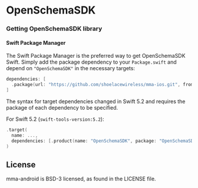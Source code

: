 # OpenSchemaSDK

### Getting OpenSchemaSDK library

#### Swift Package Manager

The Swift Package Manager is the preferred way to get OpenSchemaSDK Swift. Simply add the
package dependency to your `Package.swift` and depend on `"OpenSchemaSDK"` in the
necessary targets:

```swift
dependencies: [
  .package(url: "https://github.com/shoelacewireless/mma-ios.git", from: "x.x.x")
]
```

The syntax for target dependencies changed in Swift 5.2 and requires the package
of each dependency to be specified.

For Swift 5.2 (`swift-tools-version:5.2`):

```swift
.target(
  name: ...,
  dependencies: [.product(name: "OpenSchemaSDK", package: "OpenSchemaSDK")]
)
```

## License
mma-android is BSD-3 licensed, as found in the LICENSE file.
